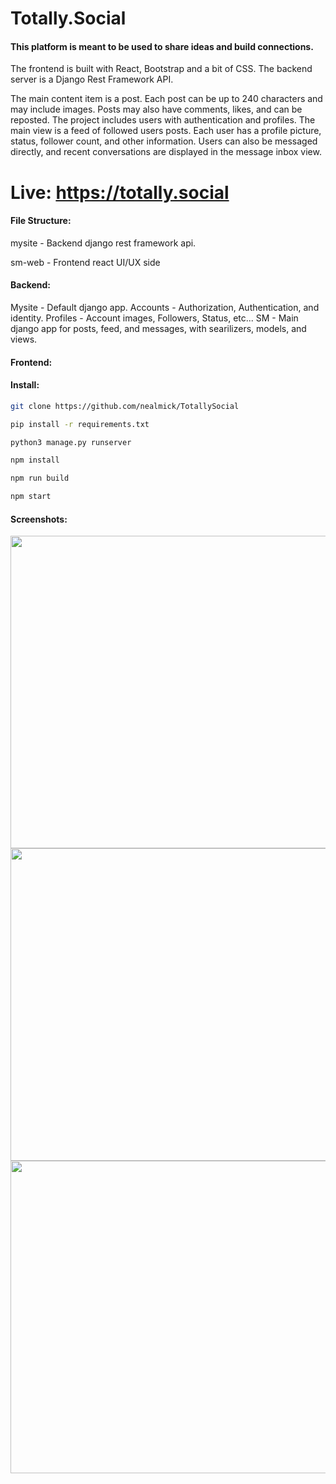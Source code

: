 # Totally.Social
#### This platform is meant to be used to share ideas and build connections.

The frontend is built with React, Bootstrap and a bit of CSS.  The backend server is a Django Rest Framework API.

The main content item is a post.  Each post can be up to 240 characters and may include images.  Posts may also have comments, likes, and can be reposted.  The project includes users with authentication and profiles.  The main view is a feed of followed users posts.  Each user has a profile picture, status, follower count, and other information.  Users can also be messaged directly, and recent conversations are displayed in the message inbox view.



# Live: https://totally.social

#### File Structure:
mysite - Backend django rest framework api.

sm-web - Frontend react UI/UX side

#### Backend:
Mysite - Default django app.
Accounts - Authorization, Authentication, and identity.
Profiles - Account images, Followers, Status, etc...
SM - Main django app for posts, feed, and messages, with searilizers, models, and views.

#### Frontend:


#### Install:

```bash
git clone https://github.com/nealmick/TotallySocial

pip install -r requirements.txt

python3 manage.py runserver

npm install

npm run build

npm start

```

#### Screenshots:
<img src="https://i.imgur.com/QgOx4Bh.png" width="1000" height="500" />
<img src="https://i.imgur.com/oK79FaY.png" width="1000" height="500" />
<img src="https://i.imgur.com/aeW43Dt.png" width="1000" height="500" />

